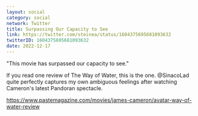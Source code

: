 ```yaml
---
layout: social
category: social
network: Twitter
title: Surpassing Our Capacity to See
link: https://twitter.com/steinea/status/1604375695681093632
twitterID: 1604375695681093632
date: 2022-12-17
---
```


"This movie has surpassed our capacity to see."

If you read one review of The Way of Water, this is the one. @SinacoLad quite perfectly captures my own ambiguous feelings after watching Cameron's latest Pandoran spectacle.

<https://www.pastemagazine.com/movies/james-cameron/avatar-way-of-water-review>
